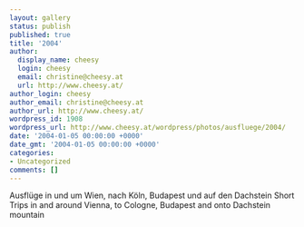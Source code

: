 ```yaml
---
layout: gallery
status: publish
published: true
title: '2004'
author:
  display_name: cheesy
  login: cheesy
  email: christine@cheesy.at
  url: http://www.cheesy.at/
author_login: cheesy
author_email: christine@cheesy.at
author_url: http://www.cheesy.at/
wordpress_id: 1908
wordpress_url: http://www.cheesy.at/wordpress/photos/ausfluege/2004/
date: '2004-01-05 00:00:00 +0000'
date_gmt: '2004-01-05 00:00:00 +0000'
categories:
- Uncategorized
comments: []
---
```

<!--:de-->Ausflüge in und um Wien, nach Köln, Budapest und auf den Dachstein
<!--:--><!--:en-->Short Trips in and around Vienna, to Cologne, Budapest and onto Dachstein mountain
<!--:-->
